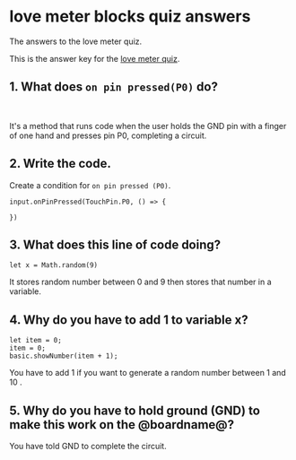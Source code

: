 # love meter blocks quiz answers

The answers to the love meter quiz. 

This is the answer key for the [love meter quiz](/lessons/love-meter/quiz).

## 1. What does `on pin pressed(P0)` do?

<br/>

It's a method that runs code when the user holds the GND pin with a finger of one hand and presses pin P0, completing a circuit.

## 2. Write the code.

Create a condition for `on pin pressed (P0)`.

```blocks
input.onPinPressed(TouchPin.P0, () => {
    
})
```

## 3. What does this line of code doing?

```blocks
let x = Math.random(9)
```


It stores random number between 0 and 9 then stores that number in a variable.

## 4. Why do you have to add 1 to variable x?

```blocks
let item = 0;
item = 0;
basic.showNumber(item + 1);
```

You have to add 1 if you want to generate a random number between 1 and 10 .

## 5. Why do you have to hold ground (GND) to make this work on the @boardname@?


You have told GND to complete the circuit.

